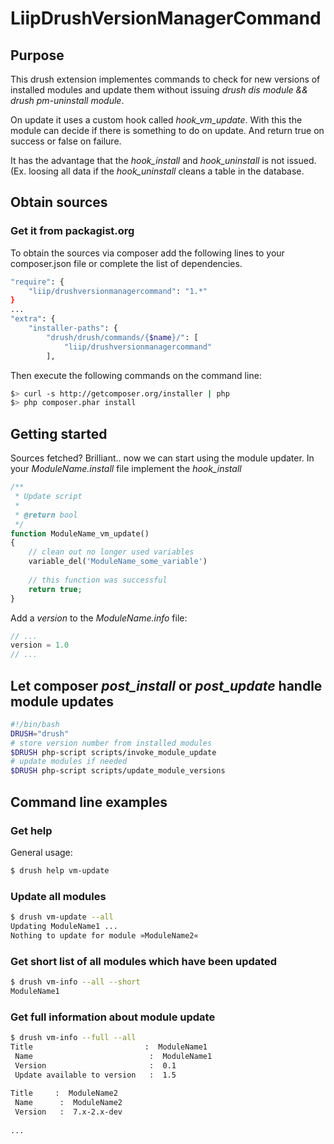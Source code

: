 # LiipDrushVersionManagerCommand

## Purpose
This drush extension implementes commands to check for new versions of installed modules and update them without issuing *drush dis module && drush pm-uninstall module*.

On update it uses a custom hook called *hook_vm_update*. With this the module can decide if there is something to do on update. And return true on success or false on failure.

It has the advantage that the *hook_install* and *hook_uninstall* is not issued. (Ex. loosing all data if the *hook_uninstall* cleans a table in the database.

## Obtain sources

### Get it from packagist.org
To obtain the sources via composer add the following lines to your composer.json file or complete the list of
dependencies.

```bash
"require": {
    "liip/drushversionmanagercommand": "1.*"
}
...
"extra": {
    "installer-paths": {
        "drush/drush/commands/{$name}/": [
            "liip/drushversionmanagercommand"
        ],
```

Then execute the following commands on the command line:

```bash
$> curl -s http://getcomposer.org/installer | php
$> php composer.phar install
```

## Getting started

Sources fetched? Brilliant.. now we can start using the module updater.
In your *ModuleName.install* file implement the *hook_install*

```php
/**
 * Update script
 *
 * @return bool
 */
function ModuleName_vm_update()
{
    // clean out no longer used variables
    variable_del('ModuleName_some_variable')
    
    // this function was successful
    return true;
}
```

Add a *version* to the *ModuleName.info* file:

```php
// ...
version = 1.0
// ...
```


## Let composer *post_install* or *post_update* handle module updates

```bash
#!/bin/bash
DRUSH="drush"
# store version number from installed modules
$DRUSH php-script scripts/invoke_module_update 
# update modules if needed
$DRUSH php-script scripts/update_module_versions
```

## Command line examples

### Get help
General usage:

```bash
$ drush help vm-update
```

### Update all modules
```bash
$ drush vm-update --all
Updating ModuleName1 ...                                                                                [success]
Nothing to update for module »ModuleName2«                                                              [warning]
```

### Get short list of all modules which have been updated
```bash
$ drush vm-info --all --short
ModuleName1
```

### Get full information about module update
```bash
$ drush vm-info --full --all
Title                         :  ModuleName1 
 Name                          :  ModuleName1 
 Version                       :  0.1 
 Update available to version   :  1.5
 
Title     :  ModuleName2         
 Name      :  ModuleName2         
 Version   :  7.x-2.x-dev  
 
...
```


